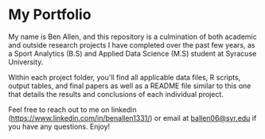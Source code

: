 # My Portfolio
My name is Ben Allen, and this repository is a culmination of both academic and outside research projects I have completed over the past few years, as a Sport Analytics (B.S) and Applied Data Science (M.S) student at Syracuse University.

Within each project folder, you'll find all applicable data files, R scripts, output tables, and final papers as well as a README file similar to this one that details the results and conclusions of each individual project. 

Feel free to reach out to me on linkedin (https://www.linkedin.com/in/benallen1331/) or email at ballen06@syr.edu if you have any questions. Enjoy!
